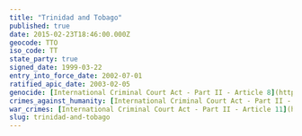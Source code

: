 ```yaml
---
title: "Trinidad and Tobago"
published: true
date: 2015-02-23T18:46:00.000Z
geocode: TTO
iso_code: TT
state_party: true
signed_date: 1999-03-22
entry_into_force_date: 2002-07-01
ratified_apic_date: 2003-02-05
genocide: [International Criminal Court Act - Part II - Article 8](https://iccdb.hrlc.net/data/doc/167/keyword/46/)
crimes_against_humanity: [International Criminal Court Act - Part II - Article 10](https://iccdb.hrlc.net/data/doc/167/keyword/13/)
war_crimes: [International Criminal Court Act - Part II - Article 11](https://iccdb.hrlc.net/data/doc/167/keyword/145/)
slug: trinidad-and-tobago
---
```

